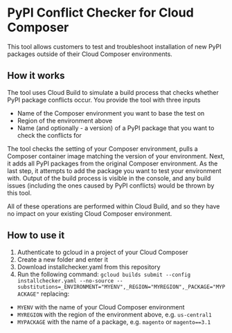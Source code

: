 # PyPI Conflict Checker for Cloud Composer
This tool allows customers to test and troubleshoot installation of new PyPI packages outside of their Cloud Composer environments. 

## How it works
The tool uses Cloud Build to simulate a build process that checks whether PyPI package conflicts occur. 
You provide the tool with three inputs
- Name of the Composer environment you want to base the test on
- Region of the environment above
- Name (and optionally - a version) of a PyPI package that you want to check the conflicts for

The tool checks the setting of your Composer environment, pulls a Composer container image matching the version of your environment. Next, it adds all PyPI packages from the original Composer environment. As the last step, it attempts to add the package you want to test your environment with. 
Output of the build process is visible in the console, and any build issues (including the ones caused by PyPI conflicts) would be thrown by this tool. 

All of these operations are performed within Cloud Build, and so they have no impact on your existing Cloud Composer environment.

## How to use it

1. Authenticate to gcloud in a project of your Cloud Composer
2. Create a new folder and enter it 
3. Download installchecker.yaml from this repository
4. Run the following command:
`gcloud builds submit --config installchecker.yaml --no-source --substitutions=_ENVIRONMENT="MYENV",_REGION="MYREGION",_PACKAGE="MYPACKAGE"`
replacing:
+ `MYENV` with the name of your Cloud Composer environment
+ `MYREGION` with the region of the environment above, e.g. `us-central1`
+ `MYPACKAGE` with the name of a package, e.g. `magento` or `magento==3.1`
